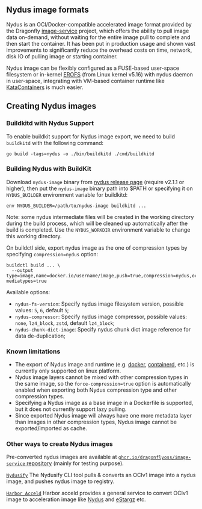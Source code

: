 ## Nydus image formats

Nydus is an OCI/Docker-compatible accelerated image format provided by the Dragonfly [image-service](https://github.com/dragonflyoss/image-service) project, which offers the ability to pull image data on-demand, without waiting for the entire image pull to complete and then start the container. It has been put in production usage and shown vast improvements to significantly reduce the overhead costs on time, network, disk IO of pulling image or starting container.

Nydus image can be flexibly configured as a FUSE-based user-space filesystem or in-kernel [EROFS](https://www.kernel.org/doc/html/latest/filesystems/erofs.html) (from Linux kernel v5.16) with nydus daemon in user-space, integrating with VM-based container runtime like [KataContainers](https://katacontainers.io/) is much easier.

## Creating Nydus images

### Buildkitd with Nydus Support

To enable buildkit support for Nydus image export, we need to build `buildkitd` with the following command:

```
go build -tags=nydus -o ./bin/buildkitd ./cmd/buildkitd
```

### Building Nydus with BuildKit

Download `nydus-image` binary from [nydus release page](https://github.com/dragonflyoss/image-service/releases) (require v2.1.1 or higher), then put the `nydus-image` binary path into $PATH or specifying it on `NYDUS_BUILDER` environment variable for buildkitd:

```
env NYDUS_BUILDER=/path/to/nydus-image buildkitd ...
```

Note: some nydus intermediate files will be created in the working directory during the build process, which will be cleaned up automatically after the build is completed. Use the `NYDUS_WORKDIR` environment variable to change this working directory.

On buildctl side, export nydus image as the one of compression types by specifying `compression=nydus` option:

```
buildctl build ... \
  --output type=image,name=docker.io/username/image,push=true,compression=nydus,oci-mediatypes=true
```

Available options:

- `nydus-fs-version`: Specify nydus image filesystem version, possible values: `5`, `6`, default `5`;
- `nydus-compressor`: Specify nydus image compressor, possible values: `none`, `lz4_block`, `zstd`, default `lz4_block`;
- `nydus-chunk-dict-image`: Specify nydus chunk dict image reference for data de-duplication;

### Known limitations

- The export of Nydus image and runtime (e.g. [docker](https://github.com/dragonflyoss/image-service/tree/master/contrib/docker-nydus-graphdriver), [containerd](https://github.com/containerd/nydus-snapshotter), etc.) is currently only supported on linux platform.
- Nydus image layers cannot be mixed with other compression types in the same image, so the `force-compression=true` option is automatically enabled when exporting both Nydus compression type and other compression types.
- Specifying a Nydus image as a base image in a Dockerfile is supported, but it does not currently support lazy pulling.
- Since exported Nydus image will always have one more metadata layer than images in other compression types, Nydus image cannot be exported/imported as cache.

### Other ways to create Nydus images

Pre-converted nydus images are available at [`ghcr.io/dragonflyoss/image-service` repository](https://github.com/orgs/dragonflyoss/packages?ecosystem=container) (mainly for testing purpose).

[`Nydusify`](https://github.com/dragonflyoss/image-service/blob/master/docs/nydusify.md) The Nydusify CLI tool pulls & converts an OCIv1 image into a nydus image, and pushes nydus image to registry.

[`Harbor Acceld`](https://github.com/goharbor/acceleration-service) Harbor acceld provides a general service to convert OCIv1 image to acceleration image like [Nydus](https://github.com/dragonflyoss/image-service) and [eStargz](https://github.com/containerd/stargz-snapshotter) etc.
